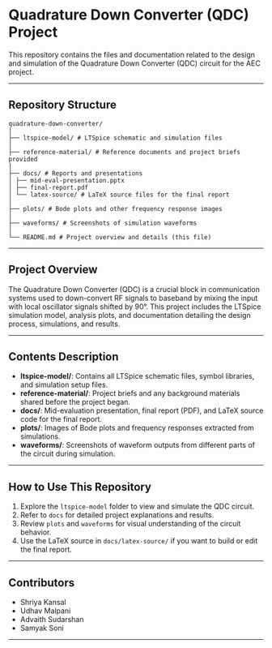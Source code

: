 # Quadrature Down Converter (QDC) Project

This repository contains the files and documentation related to the design and simulation of the Quadrature Down Converter (QDC) circuit for the AEC project.

---

## Repository Structure
```
quadrature-down-converter/
│
├── ltspice-model/ # LTSpice schematic and simulation files
│
├── reference-material/ # Reference documents and project briefs provided
│
├── docs/ # Reports and presentations
│ ├── mid-eval-presentation.pptx
│ ├── final-report.pdf
│ └── latex-source/ # LaTeX source files for the final report
│
├── plots/ # Bode plots and other frequency response images
│
├── waveforms/ # Screenshots of simulation waveforms
│
└── README.md # Project overview and details (this file)
```

---

## Project Overview

The Quadrature Down Converter (QDC) is a crucial block in communication systems used to down-convert RF signals to baseband by mixing the input with local oscillator signals shifted by 90°. This project includes the LTSpice simulation model, analysis plots, and documentation detailing the design process, simulations, and results.

---

## Contents Description

- **ltspice-model/**: Contains all LTSpice schematic files, symbol libraries, and simulation setup files.
- **reference-material/**: Project briefs and any background materials shared before the project began.
- **docs/**: Mid-evaluation presentation, final report (PDF), and LaTeX source code for the final report.
- **plots/**: Images of Bode plots and frequency responses extracted from simulations.
- **waveforms/**: Screenshots of waveform outputs from different parts of the circuit during simulation.

---

## How to Use This Repository

1. Explore the `ltspice-model` folder to view and simulate the QDC circuit.
2. Refer to `docs` for detailed project explanations and results.
3. Review `plots` and `waveforms` for visual understanding of the circuit behavior.
4. Use the LaTeX source in `docs/latex-source/` if you want to build or edit the final report.

---

## Contributors

- Shriya Kansal  
- Udhav Malpani
- Advaith Sudarshan 
- Samyak Soni 

---
